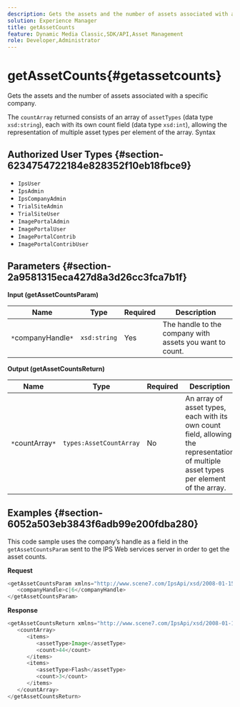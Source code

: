 ```yaml
---
description: Gets the assets and the number of assets associated with a specific company.
solution: Experience Manager
title: getAssetCounts
feature: Dynamic Media Classic,SDK/API,Asset Management
role: Developer,Administrator
---
```


# getAssetCounts{#getassetcounts}

Gets the assets and the number of assets associated with a specific company.

The `countArray` returned consists of an array of `assetTypes` (data type `xsd:string`), each with its own count field (data type `xsd:int`), allowing the representation of multiple asset types per element of the array. 
Syntax 

## Authorized User Types {#section-6234754722184e828352f10eb18fbce9}

* `IpsUser` 
* `IpsAdmin` 
* `IpsCompanyAdmin` 
* `TrialSiteAdmin` 
* `TrialSiteUser` 
* `ImagePortalAdmin` 
* `ImagePortalUser` 
* `ImagePortalContrib` 
* `ImagePortalContribUser`

## Parameters {#section-2a9581315eca427d8a3d26cc3fca7b1f}

**Input (getAssetCountsParam)** 

|  Name  | Type  | Required  | Description  |
|---|---|---|---|
|  `*`companyHandle`*`  | `xsd:string`  | Yes  | The handle to the company with assets you want to count.  |

**Output (getAssetCountsReturn)** 

|  Name  | Type  | Required  | Description  |
|---|---|---|---|
|  `*`countArray`*`  | `types:AssetCountArray`  | No  | An array of asset types, each with its own count field, allowing the representation of multiple asset types per element of the array.  |

## Examples {#section-6052a503eb3843f6adb99e200fdba280}

This code sample uses the company’s handle as a field in the `getAssetCountsParam` sent to the IPS Web services server in order to get the asset counts.

**Request** 

```java
<getAssetCountsParam xmlns="http://www.scene7.com/IpsApi/xsd/2008-01-15">
   <companyHandle>c|6</companyHandle>
</getAssetCountsParam>
```

**Response** 

```java
<getAssetCountsReturn xmlns="http://www.scene7.com/IpsApi/xsd/2008-01-15">
   <countArray>
      <items>
         <assetType>Image</assetType>
         <count>44</count>
      </items>
      <items>
         <assetType>Flash</assetType>
         <count>3</count>
      </items>
   </countArray>
</getAssetCountsReturn>
```

